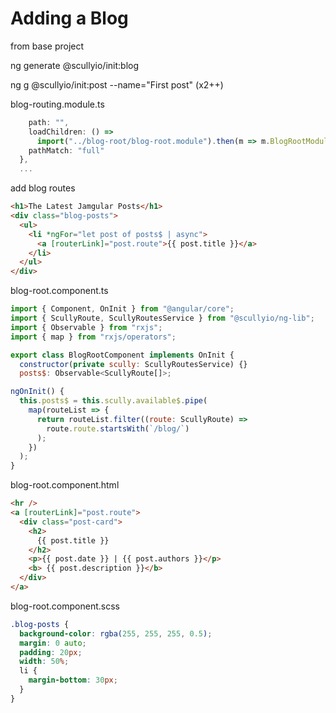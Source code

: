 # Adding a Blog

from base project

ng generate @scullyio/init:blog

ng g @scullyio/init:post --name="First post" (x2++)

blog-routing.module.ts

```js
    path: "",
    loadChildren: () =>
      import("../blog-root/blog-root.module").then(m => m.BlogRootModule),
    pathMatch: "full"
  },
  ...
```

add blog routes

```html
<h1>The Latest Jamgular Posts</h1>
<div class="blog-posts">
  <ul>
    <li *ngFor="let post of posts$ | async">
      <a [routerLink]="post.route">{{ post.title }}</a>
    </li>
  </ul>
</div>
```

blog-root.component.ts

```js
import { Component, OnInit } from "@angular/core";
import { ScullyRoute, ScullyRoutesService } from "@scullyio/ng-lib";
import { Observable } from "rxjs";
import { map } from "rxjs/operators";
```

```js
export class BlogRootComponent implements OnInit {
  constructor(private scully: ScullyRoutesService) {}
  posts$: Observable<ScullyRoute[]>;
```

```js
ngOnInit() {
  this.posts$ = this.scully.available$.pipe(
    map(routeList => {
      return routeList.filter((route: ScullyRoute) =>
        route.route.startsWith(`/blog/`)
      );
    })
  );
}
```

blog-root.component.html

```html
<hr />
<a [routerLink]="post.route">
  <div class="post-card">
    <h2>
      {{ post.title }}
    </h2>
    <p>{{ post.date }} | {{ post.authors }}</p>
    <b> {{ post.description }}</b>
  </div>
</a>
```

blog-root.component.scss

```scss
.blog-posts {
  background-color: rgba(255, 255, 255, 0.5);
  margin: 0 auto;
  padding: 20px;
  width: 50%;
  li {
    margin-bottom: 30px;
  }
}
```
